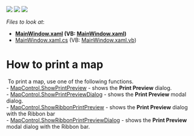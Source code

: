 <!-- default badges list -->
![](https://img.shields.io/endpoint?url=https://codecentral.devexpress.com/api/v1/VersionRange/128571754/14.2.3%2B)
[![](https://img.shields.io/badge/Open_in_DevExpress_Support_Center-FF7200?style=flat-square&logo=DevExpress&logoColor=white)](https://supportcenter.devexpress.com/ticket/details/T200441)
[![](https://img.shields.io/badge/📖_How_to_use_DevExpress_Examples-e9f6fc?style=flat-square)](https://docs.devexpress.com/GeneralInformation/403183)
<!-- default badges end -->
<!-- default file list -->
*Files to look at*:

* **[MainWindow.xaml](./CS/PrintingExporting/MainWindow.xaml) (VB: [MainWindow.xaml](./VB/PrintingExporting/MainWindow.xaml))**
* [MainWindow.xaml.cs](./CS/PrintingExporting/MainWindow.xaml.cs) (VB: [MainWindow.xaml.vb](./VB/PrintingExporting/MainWindow.xaml.vb))
<!-- default file list end -->
# How to print a map


 To print a map, use one of the following functions.<br />- <a href="https://documentation.devexpress.com/#WPF/DevExpressXpfMapMapControl_ShowPrintPreviewtopic">MapControl.ShowPrintPreview</a> - shows the <strong>Print Preview</strong> dialog.<br />- <a href="https://documentation.devexpress.com/#WPF/DevExpressXpfMapMapControl_ShowPrintPreviewDialogtopic">MapControl.ShowPrintPreviewDialog</a> - shows the <strong>Print Preview</strong> modal dialog.<br />- <a href="https://documentation.devexpress.com/#WPF/DevExpressXpfMapMapControl_ShowRibbonPrintPreviewtopic">MapControl.ShowRibbonPrintPreview</a> - shows the <strong>Print Preview</strong> dialog with the Ribbon bar<br />- <a href="https://documentation.devexpress.com/#WPF/DevExpressXpfMapMapControl_ShowRibbonPrintPreviewDialogtopic">MapControl.ShowRibbonPrintPreviewDialog</a> - shows the <strong>Print Preview</strong> modal dialog with the Ribbon bar.<br /><br />

<br/>


